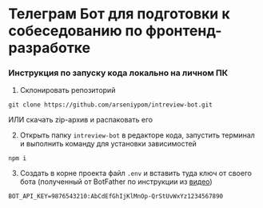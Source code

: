 # Телеграм Бот для подготовки к собеседованию по фронтенд-разработке

### Инструкция по запуску кода локально на личном ПК

1. Склонировать репозиторий
```
git clone https://github.com/arseniypom/intreview-bot.git
```
ИЛИ
скачать zip-архив и распаковать его

2. Открыть папку `intreview-bot` в редакторе кода, запустить терминал и выполнить команду для установки зависимостей
```
npm i
```
3. Создать в корне проекта файл `.env` и вставить туда ключ от своего бота (полученный от BotFather по инструкции из [видео](https://youtu.be/BQr9u6Bb_mE?si=r1ecn6P3U4r7tzrw&t=170))
```
BOT_API_KEY=9876543210:AbCdEfGhIjKlMnOp-QrStUvWxYz1234567890
```